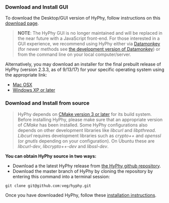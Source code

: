 ### Download and Install GUI

To download the Desktop/GUI version of HyPhy, follow instructions on this [download page](http://hyphy.org/w/index.php/Download). 

> **NOTE**: The HyPhy GUI is no longer maintained and will be replaced in the near future with a JavaScript front-end. For those interested in a GUI experience, we recommend using HyPhy either via [Datamonkey](http://datamonkey.org) (for newer methods see [the development version of Datamonkey](http://test.datamonkey.org)) or from the command line on your local computer/server. 

Alternatively, you may download an installer for the final prebuilt release of HyPhy (version 2.3.3, as of 9/13/17) for your specific operating system using the appropriate link:

* [Mac OSX](https://github.com/veg/hyphy/releases/tag/2.3.3)
* [Windows XP or later](https://github.com/veg/hyphy/releases/tag/2.3.3)


### Download and Install from source

> HyPhy depends on [CMake version 3 or later](https://cmake.org/) for its build system. Before installing HyPhy, please make sure that an appropriate version of *CMake* has been installed. Some HyPhy configurations also depends on other development libraries like *libcurl* and  *libpthread*. *Libcurl* requires development libraries such as  *crypto++* and  *openssl* (or  *gnutls* depending on your configuration). On Ubuntu these are  *libcurl-dev*,  *libcrypto++-dev* and  *libssl-dev*.


**You can obtain HyPhy source in two ways:**

* Download a the latest HyPhy release from [the HyPhy github repository](https://github.com/veg/hyphy/releases).
* Download the master branch of HyPhy by cloning the repository by entering this command into a terminal session:

```
git clone git@github.com:veg/hyphy.git
```

Once you have downloaded HyPhy, follow these [installation instructions](./installation.md).

<!--
### Development version

> **Caution**: For advanced users only.

The most recent (not necessarily stable, but containing the latest features) versions of HyPhy can be obtained by checking out the *v2.3-dev* branch, by entering this command into a terminal session before proceeding with the install process

		git checkout v2.3-dev
        
 -->   

